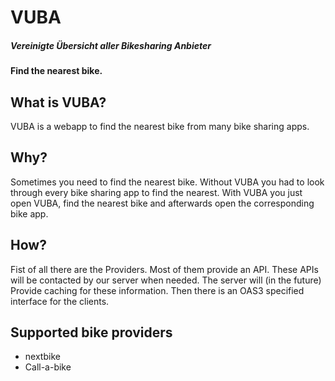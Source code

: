 # VUBA
##### Vereinigte Übersicht aller Bikesharing Anbieter
#### Find the nearest bike.
## What is VUBA?
VUBA is a webapp to find the nearest bike from many bike sharing apps.
## Why?
Sometimes you need to find the nearest bike.
Without VUBA you had to look through every bike sharing app to find the nearest.
With VUBA you just open VUBA, find the nearest bike and afterwards open the corresponding bike app.
## How?
Fist of all there are the Providers.
Most of them provide an API.
These APIs will be contacted by our server when needed.
The server will (in the future) Provide caching for these information.
Then there is an OAS3 specified interface for the clients.

## Supported bike providers
 - nextbike
 - Call-a-bike